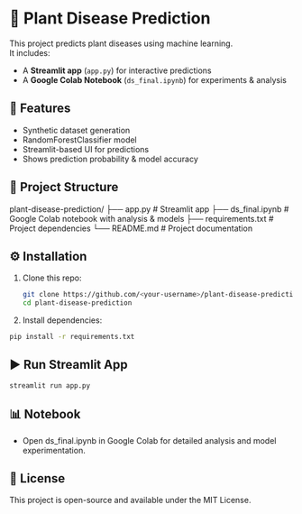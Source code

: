 # 🌱 Plant Disease Prediction

This project predicts plant diseases using machine learning.  
It includes:
- A **Streamlit app** (`app.py`) for interactive predictions  
- A **Google Colab Notebook** (`ds_final.ipynb`) for experiments & analysis  

## 🚀 Features
- Synthetic dataset generation  
- RandomForestClassifier model  
- Streamlit-based UI for predictions  
- Shows prediction probability & model accuracy  

## 📂 Project Structure
plant-disease-prediction/
├── app.py              # Streamlit app
├── ds_final.ipynb      # Google Colab notebook with analysis & models
├── requirements.txt    # Project dependencies
└── README.md           # Project documentation

## ⚙️ Installation
1. Clone this repo:
   ```sh
   git clone https://github.com/<your-username>/plant-disease-prediction.git
   cd plant-disease-prediction
2. Install dependencies:
  ```sh
  pip install -r requirements.txt
```
## ▶️ Run Streamlit App
```
streamlit run app.py
```
## 📊 Notebook
 - Open ds_final.ipynb in Google Colab for detailed analysis and model experimentation.

## 📜 License
This project is open-source and available under the MIT License.
